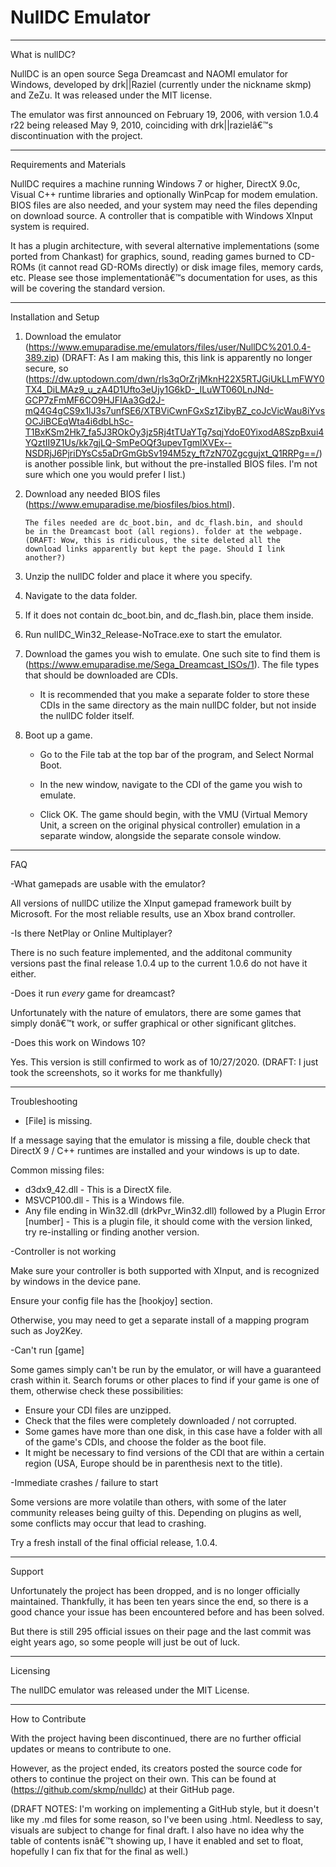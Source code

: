 NullDC Emulator
================

-----

What is nullDC?

NullDC is an open source Sega Dreamcast and NAOMI emulator for Windows,
developed by drk||Raziel (currently under the nickname skmp) and ZeZu.
It was released under the MIT license.

The emulator was first announced on February 19, 2006, with version
1.0.4 r22 being released May 9, 2010, coinciding with drk||razielâ€™s
discontinuation with the project. 

-----

Requirements and Materials

NullDC requires a machine running Windows 7 or higher, DirectX 9.0c,
Visual C++ runtime libraries and optionally WinPcap for modem emulation.
BIOS files are also needed, and your system may need the files depending
on download source. A controller that is compatible with Windows XInput
system is required.

It has a plugin architecture, with several alternative implementations
(some ported from Chankast) for graphics, sound, reading games burned to
CD-ROMs (it cannot read GD-ROMs directly) or disk image files, memory
cards, etc. Please see those implementationâ€™s documentation for uses, as
this will be covering the standard version.

-----

Installation and Setup

1.  Download the emulator (https://www.emuparadise.me/emulators/files/user/NullDC%201.0.4-389.zip)
    (DRAFT: As I am making this, this link is apparently no longer
    secure, so (https://dw.uptodown.com/dwn/rls3qOrZrjMknH22X5RTJGiUkLLmFWY0TX4_DiLMAz9_u_zA4D1Ufto3eUjy1G6kD-_ILuWT060LnJNd-GCP7zFmMF6CO9HJFIAa3Gd2J-mQ4G4gCS9x1lJ3s7unfSE6/XTBViCwnFGxSz1ZibyBZ_coJcVicWau8iYvsOCJiBCEqWta4i6dbLhSc-T1BxKSm2Hk7_fa5J3ROkOy3jz5Rj4tTUaYTg7sqjYdoE0YixodA8SzpBxui4YQztII9Z1Us/kk7gjLQ-SmPeOQf3upevTgmlXVEx--NSDRjJ6PjriDYsCs5aDrGmGbSv194M5zy_ft7zN70Zgcgujxt_Q1RRPg==/)
    is another possible link, but without the pre-installed BIOS files.
    I'm not sure which one you would prefer I list.)

2.  Download any needed BIOS files (https://www.emuparadise.me/biosfiles/bios.html).
    
        The files needed are dc_boot.bin, and dc_flash.bin, and should
        be in the Dreamcast boot (all regions). folder at the webpage.
        (DRAFT: Wow, this is ridiculous, the site deleted all the
        download links apparently but kept the page. Should I link
        another?)

3.  Unzip the nullDC folder and place it where you specify.

4.  Navigate to the data folder.

5.  If it does not contain dc_boot.bin, and dc_flash.bin, place them inside.

6.  Run nullDC\_Win32\_Release-NoTrace.exe to start the emulator.

7.  Download the games you wish to emulate. One such site to find them
    is (https://www.emuparadise.me/Sega_Dreamcast_ISOs/1). The
    file types that should be downloaded are CDIs.
    
      - It is recommended that you make a separate folder to store these
        CDIs in the same directory as the main nullDC folder, but not
        inside the nullDC folder itself.

8.  Boot up a game.
    
      - Go to the File tab at the top bar of the program, and Select
        Normal Boot.
    
      - In the new window, navigate to the CDI of the game you wish to
        emulate.
    
      - Click OK. The game should begin, with the VMU (Virtual
        Memory Unit, a screen on the original physical controller)
        emulation in a separate window, alongside the separate console
        window.

-----

FAQ

-What gamepads are usable with the emulator?

All versions of nullDC utilize the XInput gamepad framework built by
Microsoft. For the most reliable results, use an Xbox brand controller.

-Is there NetPlay or Online Multiplayer?

There is no such feature implemented, and the additonal community
versions past the final release 1.0.4 up to the current 1.0.6 do not
have it either.

-Does it run *every* game for dreamcast?

Unfortunately with the nature of emulators, there are some games that
simply donâ€™t work, or suffer graphical or other significant glitches.

-Does this work on Windows 10?

Yes. This version is still confirmed to work as of 10/27/2020. (DRAFT: I
just took the screenshots, so it works for me thankfully)

-----

Troubleshooting

- [File] is missing.

If a message saying that the emulator is missing a file, double check
that DirectX 9 / C++ runtimes are installed and your windows is up to
date.

Common missing files:

  - d3dx9_42.dll - This is a DirectX file.
  - MSVCP100.dll - This is a Windows file.
  - Any file ending in Win32.dll (drkPvr_Win32.dll) followed by a
    Plugin Error [number] - This is a plugin file, it should come
    with the version linked, try re-installing or finding another
    version.

-Controller is not working

Make sure your controller is both supported with XInput, and is
recognized by windows in the device pane.

Ensure your config file has the [hookjoy] section.

Otherwise, you may need to get a separate install of a mapping program
such as Joy2Key.

-Can't run [game]

Some games simply can't be run by the emulator, or will have a
guaranteed crash within it. Search forums or other places to find if
your game is one of them, otherwise check these possibilities:

  - Ensure your CDI files are unzipped.
  - Check that the files were completely downloaded / not corrupted.
  - Some games have more than one disk, in this case have a folder with
    all of the game's CDIs, and choose the folder as the boot file.
  - It might be necessary to find versions of the CDI that are within a
    certain region (USA, Europe should be in parenthesis next to the
    title).

-Immediate crashes / failure to start

Some versions are more volatile than others, with some of the later
community releases being guilty of this. Depending on plugins as well,
some conflicts may occur that lead to crashing.

Try a fresh install of the final official release, 1.0.4.

-----
Support

Unfortunately the project has been dropped, and is no longer officially
maintained. Thankfully, it has been ten years since the end, so there is
a good chance your issue has been encountered before and has been
solved.

But there is still 295 official issues on their page and the last commit
was eight years ago, so some people will just be out of luck.

-----
Licensing

The nullDC emulator was released under the MIT License.

-----
How to Contribute

With the project having been discontinued, there are no further official
updates or means to contribute to one.

However, as the project ended, its creators posted the source code for
others to continue the project on their own. This can be found
at (https://github.com/skmp/nulldc) at their GitHub page.

(DRAFT NOTES: I'm working on implementing a GitHub style, but it
doesn't like my .md files for some reason, so I've been using .html.
Needless to say, visuals are subject to change for final draft. I also
have no idea why the table of contents isnâ€™t showing up, I have it
enabled and set to float, hopefully I can fix that for the final as
well.)